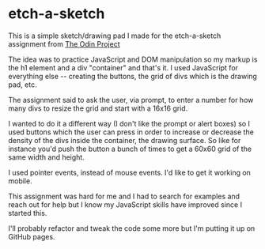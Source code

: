 # etch-a-sketch

This is a simple sketch/drawing pad I made for the etch-a-sketch assignment from
[The Odin Project](https://theodinproject.com)

The idea was to practice JavaScript and DOM manipulation so my markup is the h1
element and a div "container" and that's it.
I used JavaScript for everything else -- creating the buttons, the grid of divs
which is the drawing pad, etc.

The assignment said to ask the user, via prompt, to enter a number for how many divs
to resize the grid and start with a 16x16 grid.

I wanted to do it a different way (I don't like the prompt or alert boxes)
so I used buttons which the user can press in order to increase or decrease the
density of the divs inside the container, the drawing surface. So like for instance
you'd push the button a bunch of times to get a 60x60 grid of the same width and height.

I used pointer events, instead of mouse events. I'd like to get it working on mobile.

This assignment was hard for me and I had to search for examples and reach out for help
but I know my JavaScript skills have improved since I started this.

I'll probably refactor and tweak the code some more but I'm putting it up on GitHub pages.
